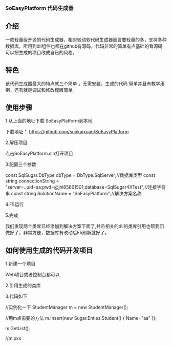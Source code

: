 ### SoEasyPlatform 代码生成器

## 介绍
一款轻量级开源的代码生成器，相对较动软代码生成器而言要轻量的多，支持多种数据库，所用到dll组件也都在github有源码，代码非常的简单有点基础的看源码可以把生成的项目改成自已的风格。

 
## 特色
该代码生成器最大的特点就三个简单 ，无需安装，生成的代码 简单并且有教学用例，还有就是调试和修改模版简单。

 
## 使用步骤
1.从上面的地址下载 SoEasyPlatform到本地

下载地址： https://github.com/sunkaixuan/SoEasyPlatform


2.解压项目

点击SoEasyPlatform.sln打开项目


3.配置三个参数

const SqlSugar.DbType dbType = DbType.SqlServer;//数据库类型
const string connectionString = "server=.;uid=sa;pwd=@jhl85661501;database=SqlSugar4XTest";//连接字符串
const string SolutionName = "SoEasyPlatform";//解决方案名称
　　

4.F5运行


5.完成

我们发现两个类库已经添加到解决方案下面了,并且相关的dll的类库引用也帮我们做好了，非常方便，数据库有改动后F5刷新就好了。



## 如何使用生成的代码开发项目

 1.新建一个项目

  Web项目或者控制台都可以


 2.引用生成的类库


 3.代码如下

//实例化一下
 StudentManager m = new StudentManager();

//用m点需要的方法 
 m.Insert(new Sugar.Enties.Student() { Name="aa" });

 m.GetList();
 
 //m.xxx
